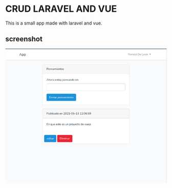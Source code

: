 # CRUD LARAVEL AND VUE

This is a small app made with laravel and vue.

 ## screenshot
 <img src="captura.png" alt="Captura del proyecto"/>
